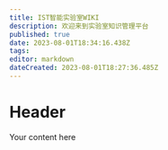 ```yaml
---
title: IST智能实验室WIKI
description: 欢迎来到实验室知识管理平台
published: true
date: 2023-08-01T18:34:16.438Z
tags: 
editor: markdown
dateCreated: 2023-08-01T18:27:36.485Z
---
```


# Header
Your content here